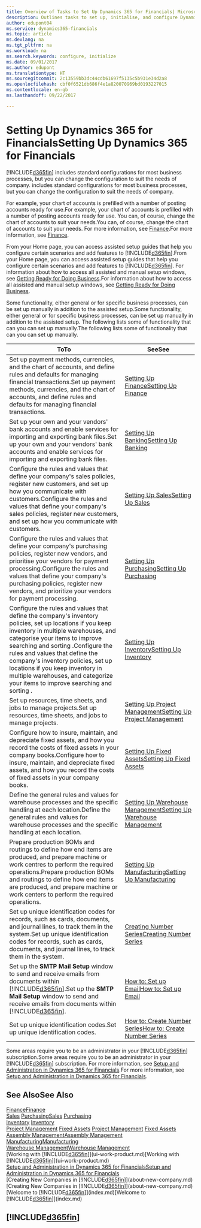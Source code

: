 ```yaml
---
title: Overview of Tasks to Set Up Dynamics 365 for Financials| Microsoft Docs
description: Outlines tasks to set up, initialise, and configure Dynamics 365 for Financials to suit your needs.
author: edupont04
ms.service: dynamics365-financials
ms.topic: article
ms.devlang: na
ms.tgt_pltfrm: na
ms.workload: na
ms.search.keywords: configure, initialize
ms.date: 09/01/2017
ms.author: edupont
ms.translationtype: HT
ms.sourcegitcommit: 2c13559bb3dc44cdb61697f5135c5b931e34d2a8
ms.openlocfilehash: cbf0f6521db686f4e1a820070969bd0193227015
ms.contentlocale: en-gb
ms.lasthandoff: 09/22/2017

---
```

# <a name="setting-up-dynamics-365-for-financials"></a><span data-ttu-id="e557e-103">Setting Up Dynamics 365 for Financials</span><span class="sxs-lookup"><span data-stu-id="e557e-103">Setting Up Dynamics 365 for Financials</span></span>
[!INCLUDE[d365fin](includes/d365fin_md.md)]<span data-ttu-id="e557e-104"> includes standard configurations for most business processes, but you can change the configuration to suit the needs of company.</span><span class="sxs-lookup"><span data-stu-id="e557e-104"> includes standard configurations for most business processes, but you can change the configuration to suit the needs of company.</span></span>

<span data-ttu-id="e557e-105">For example, your chart of accounts is prefilled with a number of posting accounts ready for use.</span><span class="sxs-lookup"><span data-stu-id="e557e-105">For example, your chart of accounts is prefilled with a number of posting accounts ready for use.</span></span> <span data-ttu-id="e557e-106">You can, of course, change the chart of accounts to suit your needs.</span><span class="sxs-lookup"><span data-stu-id="e557e-106">You can, of course, change the chart of accounts to suit your needs.</span></span> <span data-ttu-id="e557e-107">For more information, see [Finance](finance.md).</span><span class="sxs-lookup"><span data-stu-id="e557e-107">For more information, see [Finance](finance.md).</span></span>

<span data-ttu-id="e557e-108">From your Home page, you can access assisted setup guides that help you configure certain scenarios and add features to [!INCLUDE[d365fin](includes/d365fin_md.md)].</span><span class="sxs-lookup"><span data-stu-id="e557e-108">From your Home page, you can access assisted setup guides that help you configure certain scenarios and add features to [!INCLUDE[d365fin](includes/d365fin_md.md)].</span></span> <span data-ttu-id="e557e-109">For information about how to access all assisted and manual setup windows, see [Getting Ready for Doing Business](ui-get-ready-business.md).</span><span class="sxs-lookup"><span data-stu-id="e557e-109">For information about how to access all assisted and manual setup windows, see [Getting Ready for Doing Business](ui-get-ready-business.md).</span></span>

<span data-ttu-id="e557e-110">Some functionality, either general or for specific business processes, can be set up manually in addition to the assisted setup.</span><span class="sxs-lookup"><span data-stu-id="e557e-110">Some functionality, either general or for specific business processes, can be set up manually in addition to the assisted setup.</span></span> <span data-ttu-id="e557e-111">The following lists some of functionality that can you can set up manually.</span><span class="sxs-lookup"><span data-stu-id="e557e-111">The following lists some of functionality that can you can set up manually.</span></span>

| <span data-ttu-id="e557e-112">To</span><span class="sxs-lookup"><span data-stu-id="e557e-112">To</span></span> | <span data-ttu-id="e557e-113">See</span><span class="sxs-lookup"><span data-stu-id="e557e-113">See</span></span> |
| --- | --- |
| <span data-ttu-id="e557e-114">Set up payment methods, currencies, and the chart of accounts, and define rules and defaults for managing financial transactions.</span><span class="sxs-lookup"><span data-stu-id="e557e-114">Set up payment methods, currencies, and the chart of accounts, and define rules and defaults for managing financial transactions.</span></span> |[<span data-ttu-id="e557e-115">Setting Up Finance</span><span class="sxs-lookup"><span data-stu-id="e557e-115">Setting Up Finance</span></span>](finance-setup-finance.md) |
| <span data-ttu-id="e557e-116">Set up your own and your vendors' bank accounts and enable services for importing and exporting bank files.</span><span class="sxs-lookup"><span data-stu-id="e557e-116">Set up your own and your vendors' bank accounts and enable services for importing and exporting bank files.</span></span> |[<span data-ttu-id="e557e-117">Setting Up Banking</span><span class="sxs-lookup"><span data-stu-id="e557e-117">Setting Up Banking</span></span>](bank-setup-banking.md) |
| <span data-ttu-id="e557e-118">Configure the rules and values that define your company's sales policies, register new customers, and set up how you communicate with customers.</span><span class="sxs-lookup"><span data-stu-id="e557e-118">Configure the rules and values that define your company's sales policies, register new customers, and set up how you communicate with customers.</span></span> |[<span data-ttu-id="e557e-119">Setting Up Sales</span><span class="sxs-lookup"><span data-stu-id="e557e-119">Setting Up Sales</span></span>](sales-setup-sales.md) |
| <span data-ttu-id="e557e-120">Configure the rules and values that define your company's purchasing policies, register new vendors, and prioritise your vendors for payment processing.</span><span class="sxs-lookup"><span data-stu-id="e557e-120">Configure the rules and values that define your company's purchasing policies, register new vendors, and prioritize your vendors for payment processing.</span></span> |[<span data-ttu-id="e557e-121">Setting Up Purchasing</span><span class="sxs-lookup"><span data-stu-id="e557e-121">Setting Up Purchasing</span></span>](purchasing-setup-purchasing.md) |
| <span data-ttu-id="e557e-122">Configure the rules and values that define the company's inventory policies, set up locations if you keep inventory in multiple warehouses, and categorise your items to improve searching and sorting .</span><span class="sxs-lookup"><span data-stu-id="e557e-122">Configure the rules and values that define the company's inventory policies, set up locations if you keep inventory in multiple warehouses, and categorize your items to improve searching and sorting .</span></span> |[<span data-ttu-id="e557e-123">Setting Up Inventory</span><span class="sxs-lookup"><span data-stu-id="e557e-123">Setting Up Inventory</span></span>](inventory-setup-inventory.md) |
| <span data-ttu-id="e557e-124">Set up resources, time sheets, and jobs to manage projects.</span><span class="sxs-lookup"><span data-stu-id="e557e-124">Set up resources, time sheets, and jobs to manage projects.</span></span> |[<span data-ttu-id="e557e-125">Setting Up Project Management</span><span class="sxs-lookup"><span data-stu-id="e557e-125">Setting Up Project Management</span></span>](projects-setup-projects.md) |
| <span data-ttu-id="e557e-126">Configure how to insure, maintain, and depreciate fixed assets, and how you record the costs of fixed assets in your company books.</span><span class="sxs-lookup"><span data-stu-id="e557e-126">Configure how to insure, maintain, and depreciate fixed assets, and how you record the costs of fixed assets in your company books.</span></span> |[<span data-ttu-id="e557e-127">Setting Up Fixed Assets</span><span class="sxs-lookup"><span data-stu-id="e557e-127">Setting Up Fixed Assets</span></span>](fa-setup.md) |
|<span data-ttu-id="e557e-128">Define the general rules and values for warehouse processes and the specific handling at each location.</span><span class="sxs-lookup"><span data-stu-id="e557e-128">Define the general rules and values for warehouse processes and the specific handling at each location.</span></span>|[<span data-ttu-id="e557e-129">Setting Up Warehouse Management</span><span class="sxs-lookup"><span data-stu-id="e557e-129">Setting Up Warehouse Management</span></span>](warehouse-setup-warehouse.md)|
|<span data-ttu-id="e557e-130">Prepare production BOMs and routings to define how end items are produced, and prepare machine or work centres to perform the required operations.</span><span class="sxs-lookup"><span data-stu-id="e557e-130">Prepare production BOMs and routings to define how end items are produced, and prepare machine or work centers to perform the required operations.</span></span>|[<span data-ttu-id="e557e-131">Setting Up Manufacturing</span><span class="sxs-lookup"><span data-stu-id="e557e-131">Setting Up Manufacturing</span></span>](production-configure-production-processes.md)|
| <span data-ttu-id="e557e-132">Set up unique identification codes for records, such as cards, documents, and journal lines, to track them in the system.</span><span class="sxs-lookup"><span data-stu-id="e557e-132">Set up unique identification codes for records, such as cards, documents, and journal lines, to track them in the system.</span></span> |[<span data-ttu-id="e557e-133">Creating Number Series</span><span class="sxs-lookup"><span data-stu-id="e557e-133">Creating Number Series</span></span>](ui-create-number-series.md) |
| <span data-ttu-id="e557e-134">Set up the **SMTP Mail Setup** window to send and receive emails from documents within [!INCLUDE[d365fin](includes/d365fin_md.md)].</span><span class="sxs-lookup"><span data-stu-id="e557e-134">Set up the **SMTP Mail Setup** window to send and receive emails from documents within [!INCLUDE[d365fin](includes/d365fin_md.md)].</span></span> |[<span data-ttu-id="e557e-135">How to: Set up Email</span><span class="sxs-lookup"><span data-stu-id="e557e-135">How to: Set up Email</span></span>](madeira-how-setup-email.md) |
| <span data-ttu-id="e557e-136">Set up unique identification codes.</span><span class="sxs-lookup"><span data-stu-id="e557e-136">Set up unique identification codes.</span></span> |[<span data-ttu-id="e557e-137">How to: Create Number Series</span><span class="sxs-lookup"><span data-stu-id="e557e-137">How to: Create Number Series</span></span>](ui-create-number-series.md) |

<span data-ttu-id="e557e-138">Some areas require you to be an administrator in your [!INCLUDE[d365fin](includes/d365fin_md.md)] subscription.</span><span class="sxs-lookup"><span data-stu-id="e557e-138">Some areas require you to be an administrator in your [!INCLUDE[d365fin](includes/d365fin_md.md)] subscription.</span></span> <span data-ttu-id="e557e-139">For more information, see [Setup and Administration in Dynamics 365 for Financials](admin-setup-and-administration.md).</span><span class="sxs-lookup"><span data-stu-id="e557e-139">For more information, see [Setup and Administration in Dynamics 365 for Financials](admin-setup-and-administration.md).</span></span>  

## <a name="see-also"></a><span data-ttu-id="e557e-140">See Also</span><span class="sxs-lookup"><span data-stu-id="e557e-140">See Also</span></span>
[<span data-ttu-id="e557e-141">Finance</span><span class="sxs-lookup"><span data-stu-id="e557e-141">Finance</span></span>](finance.md)  
<span data-ttu-id="e557e-142">[Sales](sales-manage-sales.md)
[Purchasing](purchasing-manage-purchasing.md)</span><span class="sxs-lookup"><span data-stu-id="e557e-142">[Sales](sales-manage-sales.md)
[Purchasing](purchasing-manage-purchasing.md)</span></span>  
<span data-ttu-id="e557e-143">[Inventory](inventory-manage-inventory.md)  </span><span class="sxs-lookup"><span data-stu-id="e557e-143">[Inventory](inventory-manage-inventory.md)  </span></span>  
<span data-ttu-id="e557e-144">[Project Management](projects-manage-projects.md)
[Fixed Assets](fa-manage.md)  </span><span class="sxs-lookup"><span data-stu-id="e557e-144">[Project Management](projects-manage-projects.md)
[Fixed Assets](fa-manage.md)  </span></span>  
[<span data-ttu-id="e557e-145">Assembly Management</span><span class="sxs-lookup"><span data-stu-id="e557e-145">Assembly Management</span></span>](assembly-assemble-items.md)  
[<span data-ttu-id="e557e-146">Manufacturing</span><span class="sxs-lookup"><span data-stu-id="e557e-146">Manufacturing</span></span>](production-manage-manufacturing.md)  
[<span data-ttu-id="e557e-147">Warehouse Management</span><span class="sxs-lookup"><span data-stu-id="e557e-147">Warehouse Management</span></span>](warehouse-manage-warehouse.md)  
<span data-ttu-id="e557e-148">[Working with [!INCLUDE[d365fin](includes/d365fin_md.md)]](ui-work-product.md)</span><span class="sxs-lookup"><span data-stu-id="e557e-148">[Working with [!INCLUDE[d365fin](includes/d365fin_md.md)]](ui-work-product.md)</span></span>  
[<span data-ttu-id="e557e-149">Setup and Administration in Dynamics 365 for Financials</span><span class="sxs-lookup"><span data-stu-id="e557e-149">Setup and Administration in Dynamics 365 for Financials</span></span>](admin-setup-and-administration.md)  
<span data-ttu-id="e557e-150">[Creating New Companies in [!INCLUDE[d365fin](includes/d365fin_md.md)]](about-new-company.md)</span><span class="sxs-lookup"><span data-stu-id="e557e-150">[Creating New Companies in [!INCLUDE[d365fin](includes/d365fin_md.md)]](about-new-company.md)</span></span>  
<span data-ttu-id="e557e-151">[Welcome to [!INCLUDE[d365fin](includes/d365fin_md.md)]](index.md)</span><span class="sxs-lookup"><span data-stu-id="e557e-151">[Welcome to [!INCLUDE[d365fin](includes/d365fin_md.md)]](index.md)</span></span>  

## [!INCLUDE[d365fin](includes/free_trial_md.md)]

